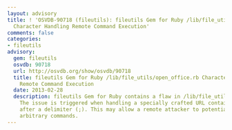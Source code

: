 ```yaml
---
layout: advisory
title: ! 'OSVDB-90718 (fileutils): fileutils Gem for Ruby /lib/file_utils/open_office.rb
  Character Handling Remote Command Execution'
comments: false
categories:
- fileutils
advisory:
  gem: fileutils
  osvdb: 90718
  url: http://osvdb.org/show/osvdb/90718
  title: fileutils Gem for Ruby /lib/file_utils/open_office.rb Character Handling
    Remote Command Execution
  date: 2013-02-28
  description: fileutils Gem for Ruby contains a flaw in /lib/file_utils/open_office.rb.
    The issue is triggered when handling a specially crafted URL containing a command
    after a delimiter (;). This may allow a remote attacker to potentially execute
    arbitrary commands.
---
```


